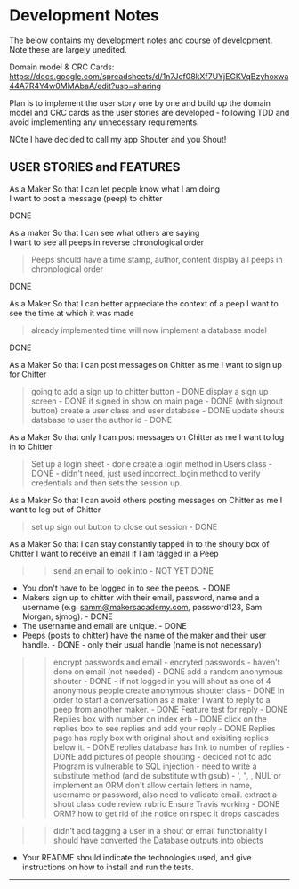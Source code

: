 # Development Notes

The below contains my development notes and course of development. Note these are largely unedited.

Domain model & CRC Cards: https://docs.google.com/spreadsheets/d/1n7Jcf08kXf7UYjEGKVqBzyhoxwa44A7R4Y4w0MMAbaA/edit?usp=sharing

Plan is to implement the user story one by one and build up the domain model and CRC cards as the user stories are developed - following TDD and avoid implementing any unnecessary requirements.

NOte I have decided to call my app Shouter and you Shout!

## USER STORIES and FEATURES

As a Maker
So that I can let people know what I am doing  
I want to post a message (peep) to chitter

DONE

As a maker
So that I can see what others are saying  
I want to see all peeps in reverse chronological order
> Peeps should have a time stamp, author, content
> display all peeps in chronological order

DONE

As a Maker
So that I can better appreciate the context of a peep
I want to see the time at which it was made

>already implemented time
> will now implement a database model

DONE

As a Maker
So that I can post messages on Chitter as me
I want to sign up for Chitter

> going to add a sign up to chitter button - DONE
> display a sign up screen - DONE
> if signed in show on main page - DONE (with signout button)
> create a user class and user database - DONE
> update shouts database to user the author id - DONE

As a Maker
So that only I can post messages on Chitter as me
I want to log in to Chitter

> Set up a login sheet - done
> create a login method in Users class - DONE - didn't need, just used incorrect_login method to verify credentials and then sets the session up.

As a Maker
So that I can avoid others posting messages on Chitter as me
I want to log out of Chitter

> set up sign out button to close out session - DONE


As a Maker
So that I can stay constantly tapped in to the shouty box of Chitter
I want to receive an email if I am tagged in a Peep

>> send an email to look into - NOT YET DONE


* You don't have to be logged in to see the peeps. - DONE
* Makers sign up to chitter with their email, password, name and a username (e.g. samm@makersacademy.com, password123, Sam Morgan, sjmog). - DONE
* The username and email are unique. - DONE
* Peeps (posts to chitter) have the name of the maker and their user handle. - DONE - only their usual handle (name is not necessary)

>> encrypt passwords and email - encryted passwords - haven't done on email (not needed) - DONE
>> add a random anonymous shouter - DONE - if not logged in you will shout as one of 4 anonymous people
>> create anonymous shouter class - DONE
>>In order to start a conversation as a maker I want to reply to a peep from another maker. - DONE
  > Feature test for reply - DONE
  > Replies box with number on index erb - DONE
  > click on the replies box to see replies and add your reply - DONE
  > Replies page has reply box with original shout and exisiting replies below it. - DONE
  > replies database has link to number of replies - DONE
>> add pictures of people shouting - decided not to add
>> Program is vulnerable to SQL injection - need to write a substitute method (and de substitute with gsub) - ', ", \, NUL or implement an ORM
>> don't allow certain letters in name, username or password, also need to validate email.
>> extract a shout class
>> code review rubric
>> Ensure Travis working - DONE
>> ORM?
>> how to get rid of the notice on rspec it drops cascades

>> didn't add tagging a user in a shout or email functionality
>> I should have converted the Database outputs into objects


* Your README should indicate the technologies used, and give instructions on how to install and run the tests.
---
